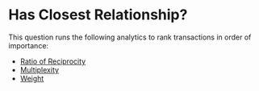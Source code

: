 # Has Closest Relationship?

This question runs the following analytics to rank transactions in order
of importance:

-   [Ratio of
    Reciprocity](../ext/docs/CoreAnalyticView/analytic-ratio-of-reciprocity.md)
-   [Multiplexity](../ext/docs/CoreAnalyticView/analytic-multiplexity.md)
-   [Weight](../ext/docs/CoreAnalyticView/analytic-weight.md)
